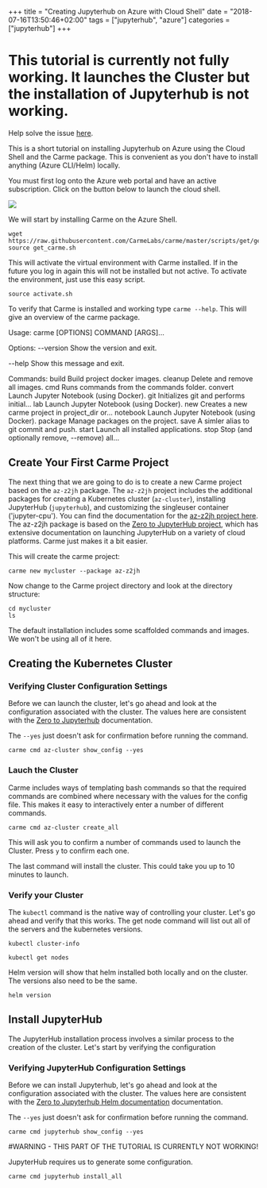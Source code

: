 +++
title = "Creating Jupyterhub on Azure with Cloud Shell"
date = "2018-07-16T13:50:46+02:00"
tags = ["jupyterhub", "azure"]
categories = ["jupyterhub"]
+++

# This tutorial is currently not fully working. It launches the Cluster but the installation of Jupyterhub is not working.
Help solve the issue [here](https://github.com/CarmeLabs/packages/issues/1).

This is a short tutorial on installing Jupyterhub on Azure using the Cloud Shell and the Carme package. This is convenient as you don't have to install anything (Azure CLI/Helm) locally.

You must first log onto the Azure web portal and have an active subscription. Click on the button below to launch the cloud shell.


<a style="cursor:pointer" onclick='javascript:window.open("https://shell.azure.com", "_blank", "toolbar=no,scrollbars=yes,resizable=yes,menubar=no,location=no,status=no")'><image src="/img/clshell.png" /></a>

We will start by installing Carme on the Azure Shell.

```
wget https://raw.githubusercontent.com/CarmeLabs/carme/master/scripts/get/get_carme.sh
source get_carme.sh
```

This will activate the virtual environment with Carme installed. If in the future you log in again this will not be installed but not active.  To activate the environment, just use this easy script.
```
source activate.sh
```

To verify that Carme is installed and working type `carme --help`. This will give an overview of the carme package.


Usage: carme [OPTIONS] COMMAND [ARGS]...

Options:
  --version  Show the version and exit.

  --help     Show this message and exit.

Commands:
  build     Build project docker images.
  cleanup   Delete and remove all images.
  cmd       Runs commands from the commands folder.
  convert   Launch Jupyter Notebook (using Docker).
  git       Initializes git and performs initial...
  lab       Launch Jupyter Notebook (using Docker).
  new       Creates a new carme project in project_dir or...
  notebook  Launch Jupyter Notebook (using Docker).
  package   Manage packages on the project.
  save      A simler alias to git commit and push.
  start     Launch all installed applications.
  stop      Stop (and optionally remove, --remove) all...


## Create Your First Carme Project
The next thing that we are going to do is to create a new Carme project based on the `az-z2jh` package. The `az-z2jh` project includes the additional packages for creating a Kubernetes cluster (`az-cluster`), installing JupyterHub (`jupyterhub`), and customizing the singleuser container ('jupyter-cpu'). You can find the documentation for the [az-z2jh project here](https://docs.carme.ai/packages/az-z2jh.html). The az-z2jh package is based on the [Zero to JupyterHub project](https://zero-to-jupyterhub.readthedocs.io/en/latest/), which has extensive documentation on launching JupyterHub on a variety of cloud platforms. Carme just makes it a bit easier.

This will create the carme project:
```
carme new mycluster --package az-z2jh
```

Now change to the Carme project directory and look at the directory structure:
```
cd mycluster
ls
```

The default installation includes some scaffolded commands and images.  We won't be using all of it here.

## Creating the Kubernetes Cluster
### Verifying Cluster Configuration Settings
Before we can launch the cluster, let's go ahead and look at the configuration associated with the cluster. The values here are consistent with the [Zero to Jupyterhub](https://zero-to-jupyterhub.readthedocs.io/en/latest/) documentation.

The `--yes` just doesn't ask for confirmation before running the command.

```
carme cmd az-cluster show_config --yes
```

### Lauch the Cluster
Carme includes ways of templating bash commands so that the required commands are combined where necessary with the values for the config file.  This makes it easy to interactively enter a number of different commands.

```
carme cmd az-cluster create_all
```

This will ask you to confirm a number of commands used to launch the Cluster.  Press `y` to confirm each one.

The last command will install the cluster. This could take you up to 10 minutes to launch.


### Verify your Cluster
The `kubectl` command is the native way of controlling your cluster. Let's go ahead and verify that this works. The get node command will list out all of the servers and the kubernetes versions.

```
kubectl cluster-info
```

```
kubectl get nodes
```

Helm version will show that helm installed both locally and on the cluster.  The versions also need to be the same.
```
helm version
```

## Install JupyterHub
The JupyterHub installation process involves a similar process to the creation of the cluster. Let's start by verifying the configuration

### Verifying JupyterHub Configuration Settings
Before we can install Jupyterhub, let's go ahead and look at the configuration associated with the cluster. The values here are consistent with the [Zero to Jupyterhub Helm documentation](https://zero-to-jupyterhub.readthedocs.io/en/latest/setup-helm.html) documentation.

The `--yes` just doesn't ask for confirmation before running the command.

```
carme cmd jupyterhub show_config --yes
```

#WARNING - THIS PART OF THE TUTORIAL IS CURRENTLY NOT WORKING!

JupyterHub requires us to generate some configuration.

```
carme cmd jupyterhub install_all
```
